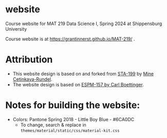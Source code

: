 # website
Course website for MAT 219 Data Science I, Spring 2024 at Shippensburg University

Course website is at https://grantinnerst.github.io/MAT-219/ .

# Attribution
- This website design is based on and forked from [STA-199](https://github.com/Sta199-S18/website) by [Mine Cetinkaya-Rundel](http://www2.stat.duke.edu/~mc301/).
- The website design is based on [ESPM-157 by Carl Boettinger](https://espm-157.carlboettiger.info/).

# Notes for building the website:

- Colors: Pantone Spring 2018 - Little Boy Blue - #6CA0DC
  - To change, search & replace in `themes/material/static/css/material-kit.css`
